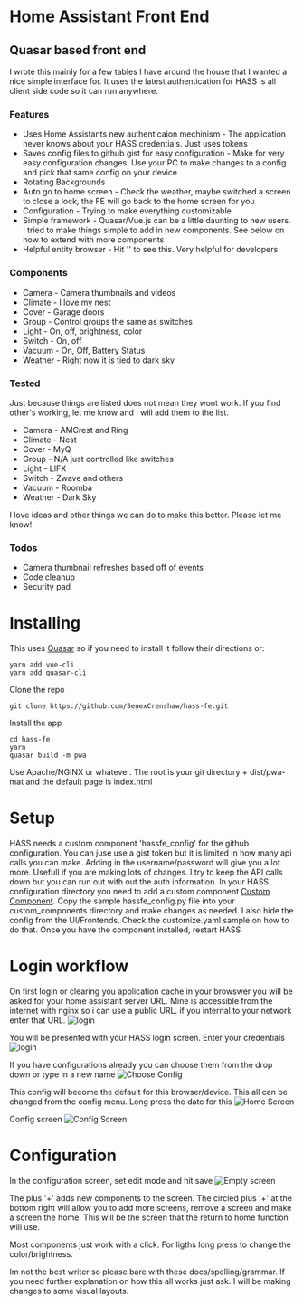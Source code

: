 # Home Assistant Front End

## Quasar based front end

I wrote this mainly for a few tables I have around the house that I wanted a nice simple interface for. It uses the latest authentication for HASS is all client side code so it can run anywhere.

### Features
* Uses Home Assistants new authenticaion mechinism - The application never knows about your HASS credentials. Just uses tokens
* Saves config files to github gist for easy configuration - Make for very easy configuration changes. Use your PC to make changes to a config and pick that same config on your device
* Rotating Backgrounds
* Auto go to home screen - Check the weather, maybe switched a screen to close a lock, the FE will go back to the home screen for you
* Configuration - Trying to make everything customizable
* Simple framework - Quasar/Vue.js can be a little daunting to new users. I tried to make things simple to add in new components. See below on how to extend with more components
* Helpful entity browser - Hit '\' to see this. Very helpful for developers

### Components
* Camera - Camera thumbnails and videos
* Climate - I love my nest
* Cover - Garage doors
* Group - Control groups the same as switches
* Light - On, off, brightness, color
* Switch - On, off
* Vacuum - On, Off, Battery Status
* Weather - Right now it is tied to dark sky

### Tested
Just because things are listed does not mean they wont work. If you find other's working, let me know and I will add them to the list.
* Camera - AMCrest and Ring
* Climate - Nest
* Cover - MyQ
* Group - N/A just controlled like switches
* Light - LIFX
* Switch - Zwave and others
* Vacuum - Roomba
* Weather - Dark Sky

I love ideas and other things we can do to make this better. Please let me know!

### Todos
* Camera thumbnail refreshes based off of events
* Code cleanup
* Security pad

# Installing
This uses [Quasar](https://quasar-framework.org) so if you need to install it follow their directions or:
```
yarn add vue-cli
yarn add quasar-cli
```
Clone the repo
```
git clone https://github.com/SenexCrenshaw/hass-fe.git
```
Install the app
```
cd hass-fe
yarn
quasar build -m pwa
```
Use Apache/NGINX or whatever. The root is your git directory + dist/pwa-mat and the default page is index.html

# Setup
HASS needs a custom component 'hassfe_config' for the github configuration. You can juse use a gist token but it is limited in how many api calls you can make. Adding in the username/password will give you a lot more. Usefull if you are making lots of changes. I try to keep the API calls down but you can run out with out the auth information.
In your HASS configuration directory you need to add a custom component [Custom Component](https://developers.home-assistant.io/docs/en/creating_component_index.html). Copy the sample hassfe_config.py file into your custom_components directory and make changes as needed. I also hide the config from the UI/Frontends. Check the customize.yaml sample on how to do that. Once you have the component installed, restart HASS

# Login workflow
On first login or clearing you application cache in your browswer you will be asked for your home assistant server URL. Mine is accessible from the internet with nginx so i can use a public URL. if you internal to your network enter that URL.
![login](readmeImg/login.png)

You will be presented with your HASS login screen. Enter your credentials
![login](readmeImg/hass.png)

If you have configurations already you can choose them from the drop down or type in a new name
![Choose Config](readmeImg/chooseconfig.png)

This config will become the default for this browser/device. This all can be changed from the config menu. Long press the date for this
![Home Screen](readmeImg/homescreen.png)

Config screen
![Config Screen](readmeImg/configscreen.png)

# Configuration
In the configuration screen, set edit mode and hit save
![Empty screen](readmeImg/configempty.png)

The plus '+' adds new components to the screen. The circled plus '+' at the bottom right will allow you to add more screens, remove a screen and make a screen the home. This will be the screen that the return to home function will use.

Most components just work with a click. For ligths long press to change the color/brightness.


Im not the best writer so please bare with these docs/spelling/grammar. If you need further explanation on how this all works just ask. I will be making changes to some visual layouts.

